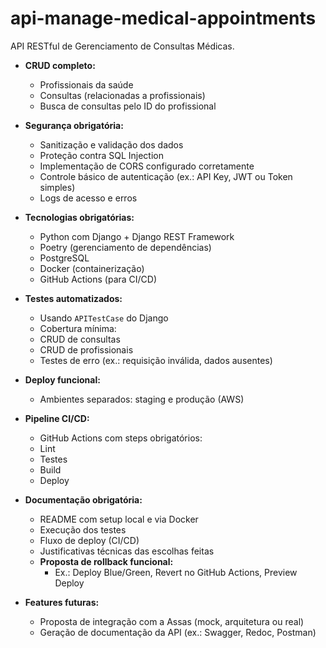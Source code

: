 # api-manage-medical-appointments
API RESTful de Gerenciamento de Consultas Médicas.

- **CRUD completo:**
    -  Profissionais da saúde
    - Consultas (relacionadas a profissionais)
    -  Busca de consultas pelo ID do profissional
    
-  **Segurança obrigatória:**
    -  Sanitização e validação dos dados
    -  Proteção contra SQL Injection
    -  Implementação de CORS configurado corretamente
    -  Controle básico de autenticação (ex.: API Key, JWT ou Token simples)
    -  Logs de acesso e erros
    
-  **Tecnologias obrigatórias:**
    - Python com Django + Django REST Framework
    - Poetry (gerenciamento de dependências)
    - PostgreSQL
    - Docker (containerização)
    - GitHub Actions (para CI/CD)
-  **Testes automatizados:**
    -  Usando `APITestCase` do Django
    -  Cobertura mínima: 
      - CRUD de consultas
      - CRUD de profissionais
      - Testes de erro (ex.: requisição inválida, dados ausentes)
-  **Deploy funcional:**
    -   Ambientes separados: staging e produção (AWS)
    
-  **Pipeline CI/CD:**
    -  GitHub Actions com steps obrigatórios:
      - Lint
      - Testes
      - Build
      - Deploy
- **Documentação obrigatória:**
    - README com setup local e via Docker
    - Execução dos testes
    - Fluxo de deploy (CI/CD)
    - Justificativas técnicas das escolhas feitas
    - **Proposta de rollback funcional:**
        - Ex.: Deploy Blue/Green, Revert no GitHub Actions, Preview Deploy
-  **Features futuras:**
    - Proposta de integração com a Assas (mock, arquitetura ou real)
    - Geração de documentação da API (ex.: Swagger, Redoc, Postman)
